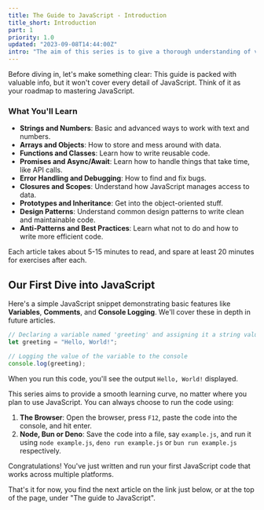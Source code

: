 ```yaml
---
title: The Guide to JavaScript - Introduction
title_short: Introduction
part: 1
priority: 1.0
updated: "2023-09-08T14:44:00Z"
intro: "The aim of this series is to give a thorough understanding of vanilla JavaScript and its many features. We won't be using any external libraries, and all the code will be cross-runtime. It'll work seamlessly whether you're in a browser or using runtimes like Deno, Bun or Node.js."
---
```


Before diving in, let's make something clear: This guide is packed with valuable
info, but it won't cover every detail of JavaScript. Think of it as your roadmap
to mastering JavaScript.

### What You'll Learn

- **Strings and Numbers**: Basic and advanced ways to work with text and
  numbers.
- **Arrays and Objects**: How to store and mess around with data.
- **Functions and Classes**: Learn how to write reusable code.
- **Promises and Async/Await**: Learn how to handle things that take time, like
  API calls.
- **Error Handling and Debugging**: How to find and fix bugs.
- **Closures and Scopes**: Understand how JavaScript manages access to data.
- **Prototypes and Inheritance**: Get into the object-oriented stuff.
- **Design Patterns**: Understand common design patterns to write clean and
  maintainable code.
- **Anti-Patterns and Best Practices**: Learn what not to do and how to write
  more efficient code.

Each article takes about 5-15 minutes to read, and spare at least 20 minutes for
exercises after each.

## Our First Dive into JavaScript

Here's a simple JavaScript snippet demonstrating basic features like
**Variables**, **Comments**, and **Console Logging**. We'll cover these in depth
in future articles.

```javascript
// Declaring a variable named 'greeting' and assigning it a string value
let greeting = "Hello, World!";

// Logging the value of the variable to the console
console.log(greeting);
```

When you run this code, you'll see the output `Hello, World!` displayed.

This series aims to provide a smooth learning curve, no matter where you plan to
use JavaScript. You can always choose to run the code using:

1. **The Browser**: Open the browser, press `F12`, paste the code into the
   console, and hit enter.
2. **Node, Bun or Deno**: Save the code into a file, say `example.js`, and run
   it using `node example.js`, `deno run example.js` or `bun run example.js`
   respectively.

Congratulations! You've just written and run your first JavaScript code that
works across multiple platforms.

That's it for now, you find the next article on the link just below, or at the
top of the page, under "The guide to JavaScript".
